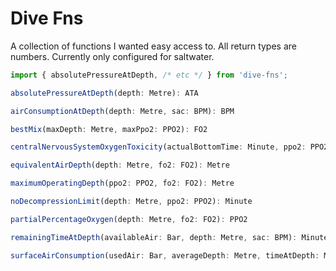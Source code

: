 # Dive Fns

A collection of functions I wanted easy access to.
All return types are numbers.
Currently only configured for saltwater.

```ts
import { absolutePressureAtDepth, /* etc */ } from 'dive-fns';

absolutePressureAtDepth(depth: Metre): ATA

airConsumptionAtDepth(depth: Metre, sac: BPM): BPM

bestMix(maxDepth: Metre, maxPpo2: PPO2): FO2

centralNervousSystemOxygenToxicity(actualBottomTime: Minute, ppo2: PPO2): CNS

equivalentAirDepth(depth: Metre, fo2: FO2): Metre

maximumOperatingDepth(ppo2: PPO2, fo2: FO2): Metre

noDecompressionLimit(depth: Metre, ppo2: PPO2): Minute

partialPercentageOxygen(depth: Metre, fo2: FO2): PPO2

remainingTimeAtDepth(availableAir: Bar, depth: Metre, sac: BPM): Minute

surfaceAirConsumption(usedAir: Bar, averageDepth: Metre, timeAtDepth: Minute): BPM
```
